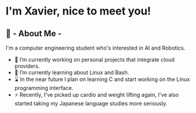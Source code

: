 # I'm Xavier, nice to meet you!
## 📜 - About Me -
I'm a computer engineering student who's interested in AI and Robotics.
* 🔭 I’m currently working on personal projects that integrate cloud providers.
* 📘 I’m currently learning about Linux and Bash.
* ⌛ In the near future I plan on learning C and start working on the Linux programming interface.
* ⚡ Recently, I've picked up cardio and weight lifting again, I've also started taking my Japanese language studies more seriously.
<!--
**01Blu3/01blu3** is a ✨ _special_ ✨ repository because its `README.md` (this file) appears on your GitHub profile.

Here are some ideas to get you started:

- 🔭 I’m currently working on ...
- 🌱 I’m currently learning ...
- 👯 I’m looking to collaborate on ...
- 🤔 I’m looking for help with ...
- 💬 Ask me about ...
- 📫 How to reach me: ...
- 😄 Pronouns: ...
- ⚡ Fun fact: ...
-->
